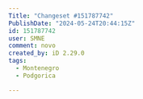 ```yaml
---
Title: "Changeset #151787742"
PublishDate: "2024-05-24T20:44:15Z"
id: 151787742
user: SMNE
comment: novo
created_by: iD 2.29.0
tags:
  - Montenegro
  - Podgorica

---
```

